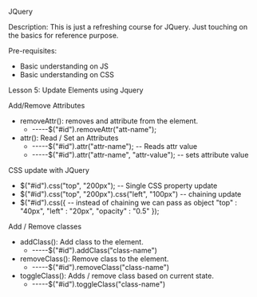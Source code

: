 JQuery


Description:
This is just a refreshing course for JQuery. Just touching on the basics for reference purpose.

Pre-requisites:
* Basic understanding on JS
* Basic understanding on CSS


Lesson 5: Update Elements using Jquery


Add/Remove Attributes
* removeAttr(): removes and attribute from the element.
  * -----$("#id").removeAttr("att-name");
* attr(): Read / Set an Attributes
  * -----$("#id").attr("attr-name"); -- Reads attr value
  * -----$("#id").attr("attr-name", "attr-value"); -- sets attribute value


CSS update with JQuery
* $("#id").css("top", "200px"); -- Single CSS property update
* $("#id").css("top", "200px").css("left", "100px") -- chaining update
* $("#id").css({ -- instead of chaining we can pass as object
      "top" : "40px",
      "left" : "20px",
      "opacity" : "0.5"
    });


Add / Remove classes
* addClass(): Add class to the element.
  * -----$("#id").addClass("class-name")
* removeClass(): Remove class to the element.
  * -----$("#id").removeClass("class-name")
* toggleClass(): Adds / remove class based on current state.
  * -----$("#id").toggleClass("class-name")

